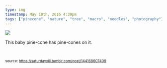 ```yaml
---
type: img
timestamp: May 10th, 2016 4:39pm
tags: ["pinecone", "nature", "tree", "macro", "needles", "photography"]
---
```

<img src="https://saturdayxiii.github.io/media/144168607409.jpg"/>
                                                                                          


This baby pine-cone has pine-cones on it.

<br/>
 
                                    
                
                
                
                
                                
<small>source: https://saturdayxiii.tumblr.com/post/144168607409</small>